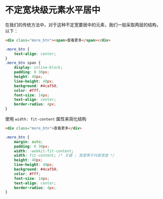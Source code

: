 # 不定宽块级元素水平居中

在我们的传统方法中，对于这种不定宽要居中的元素，我们一般采取两层的结构，以下：

```html
<div class="more_btn"><span>查看更多</span></div>
```

```css
.more_btn {
	text-align: center;
}
.more_btn span {
	display: inline-block;
	padding: 0 30px;
	height: 40px;
    line-height: 40px;
    background: #4caf50;
    color: #fff;
    font-size: 14px;
    text-align: center;
    border-radius: 4px;
}
```

使用 `width: fit-content` 属性来简化结构

```html
<div class="more_btn">查看更多</div>
```

```css
.more_btn {
	margin: auto;
    padding: 0 30px;
    width: -webkit-fit-content;
    width: fit-content; /* 关键 : 宽度等于内容宽度 */
    height: 40px;
    line-height: 40px;
    background: #4caf50;
    color: #fff;
    font-size: 14px;
    text-align: center;
    border-radius: 4px;
}
```

